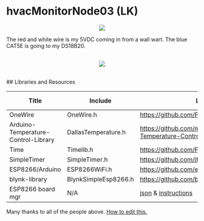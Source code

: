 # hvacMonitorNode03 (LK)
<p align="center"><img src="http://i.imgur.com/HN5hxAj.jpg"/></p>
The red and white wire is my 5VDC coming in from a wall wart. The blue CAT5E is going to my DS18B20.
<br><br>
<p align="center"><img src="http://i.imgur.com/zfUYS3T.jpg"/></p>
<br>
## Libraries and Resources

Title | Include | Link | w/ IDE?
------|---------|------|----------
OneWire | OneWire.h | https://github.com/PaulStoffregen/OneWire | No
Arduino-Temperature-Control-Library | DallasTemperature.h | https://github.com/milesburton/Arduino-Temperature-Control-Library | No
Time | Timelib.h | https://github.com/PaulStoffregen/Time
SimpleTimer | SimpleTimer.h | https://github.com/jfturcot/SimpleTimer
ESP8266/Arduino | ESP8266WiFi.h | https://github.com/esp8266/Arduino | No
blynk-library | BlynkSimpleEsp8266.h | https://github.com/blynkkk/blynk-library | No
ESP8266 board mgr | N/A | [json](http://arduino.esp8266.com/stable/package_esp8266com_index.json) & [instructions](https://github.com/esp8266/Arduino#installing-with-boards-manager) | No

Many thanks to all of the people above. [How to edit this.](https://guides.github.com/features/mastering-markdown/)
